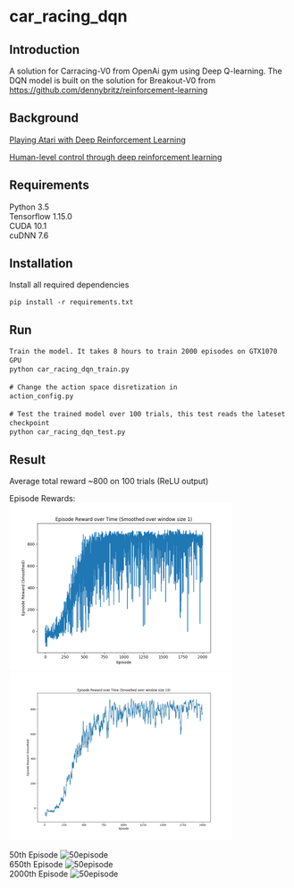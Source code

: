 # car_racing_dqn

## Introduction
A solution for Carracing-V0 from OpenAi gym using Deep Q-learning. The DQN model is built on the solution for Breakout-V0 from https://github.com/dennybritz/reinforcement-learning

## Background
[Playing Atari with Deep Reinforcement Learning](https://www.cs.toronto.edu/~vmnih/docs/dqn.pdf)

[Human-level control through deep reinforcement
learning](https://web.stanford.edu/class/psych209/Readings/MnihEtAlHassibis15NatureControlDeepRL.pdf)




## Requirements
Python 3.5 \
Tensorflow 1.15.0 \
CUDA 10.1\
cuDNN 7.6

## Installation
Install all required dependencies

```
pip install -r requirements.txt
```

## Run
```
Train the model. It takes 8 hours to train 2000 episodes on GTX1070 GPU
python car_racing_dqn_train.py

# Change the action space disretization in 
action_config.py

# Test the trained model over 100 trials, this test reads the lateset checkpoint
python car_racing_dqn_test.py
```

## Result
Average total reward ~800 on 100 trials (ReLU output)

Episode Rewards:
<img src="./images/96_800_reward.png" width="400">
<img src="./images/9696_800.jpg" width="400">

50th Episode 
![50episode](images/50.gif)\
650th Episode 
![50episode](images/650.gif)\
2000th Episode 
![50episode](images/2000.gif)